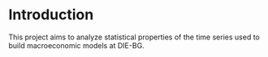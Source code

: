 # Introduction

This project aims to analyze statistical properties of the time series used to build macroeconomic models at DIE-BG. 
